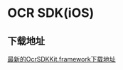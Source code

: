 # OCR SDK(iOS)

## 下载地址

[最新的OcrSDKKit.framework下载地址](https://ai-sdk-release-1254418846.cos.ap-guangzhou.myqcloud.com/ocr/1.0.7-3/OCR_iOS_SDK_v1.0.7.zip)

